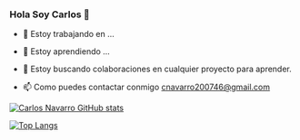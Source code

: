 ### Hola Soy Carlos 👋


<!--**carlosnf/carlosnf** is a ✨ _special_ ✨ repository because its `README.md` (this file) appears on your GitHub profile.-->



- 🔭 Estoy trabajando en  ...

- 🌱 Estoy aprendiendo ...
 
- 👯 Estoy buscando colaboraciones en cualquier proyecto para aprender.

- 📫  Como puedes contactar conmigo cnavarro200746@gmail.com

<!---->
[![Carlos Navarro GitHub stats](https://github-readme-stats.vercel.app/api?username=carlosnf)](https://github.com/carlosnf/github-readme-stats)

[![Top Langs](https://github-readme-stats.vercel.app/api/top-langs/?username=carlosnf&layout=compact)](https://github.com/carlosnfa/github-readme-stats)
